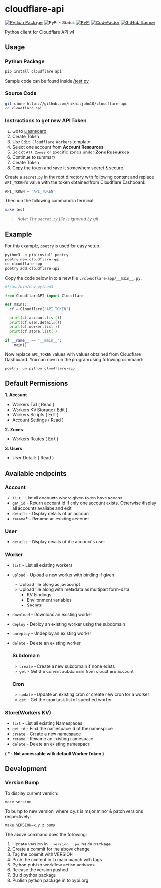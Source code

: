 # cloudflare-api

[![Python Package](https://github.com/nikhiljohn10/cloudflare-api/actions/workflows/python-publish.yml/badge.svg)](https://github.com/nikhiljohn10/cloudflare-api/actions/workflows/python-publish.yml) ![PyPI - Status](https://img.shields.io/pypi/status/cloudflare-api) [![PyPI](https://img.shields.io/pypi/v/cloudflare-api)](https://pypi.org/project/cloudflare-api) [![CodeFactor](https://www.codefactor.io/repository/github/nikhiljohn10/cloudflare-api/badge)](https://www.codefactor.io/repository/github/nikhiljohn10/cloudflare-api) [![GitHub license](https://img.shields.io/github/license/nikhiljohn10/cloudflare-api)](https://github.com/nikhiljohn10/cloudflare-api/blob/main/LICENSE)

Python client for Cloudflare API v4

## Usage

### Python Package

```bash
pip install cloudflare-api
```

Sample code can be found inside [/test.py](https://github.com/nikhiljohn10/cloudflare-api/blob/main/test.py) 

### Source Code

```bash
git clone https://github.com/nikhiljohn10/cloudflare-api
cd cloudflare-api
```

### Instructions to get new API Token
1. Go to [Dashboard](https://dash.cloudflare.com/profile/api-tokens)
2. Create Token
3. Use `Edit Cloudflare Workers` template
4. Select one account from **Account Resources**
5. Select `All Zones` or specific zones under **Zone Resources**
6. Continue to summary
7. Create Token
8. Copy the token and save it somewhere secret & secure.

Create a `secret.py` in the root directory with following content and replace `API_TOKEN`'s value with the token obtained from Cloudflare Dashboard:
```python
API_TOKEN = "API_TOKEN"
```

Then run the following command in terminal:
```bash
make test
```

> *Note: The `secret.py` file is ignored by git*

## Example

For this example, `poetry` is used for easy setup.
```bash
python3 -m pip install poetry
poetry new cloudflare-app
cd cloudflare-app
poetry add cloudflare-api
```

Copy the code below in to a new file `./cloudflare-app/__main__.py`.
```python
#!/usr/bin/env python3

from CloudflareAPI import Cloudflare

def main():
  cf = Cloudflare("API_TOKEN")

  print(cf.account.list())
  print(cf.user.details())
  print(cf.worker.list())
  print(cf.store.list())

if __name__ == "__main__":
    main()
```
Now replace `API_TOKEN` values with values obtained from Cloudflare Dashboard. You can now run the program using following command:
```
poetry run python cloudflare-app
```

## Default Permissions

**1. Account**
   - Workers Tail ( Read )
   - Workers KV Storage ( Edit )
   - Workers Scripts ( Edit )
   - Account Settings ( Read )

**2. Zones**
   - Workers Routes ( Edit )

**3. Users**
   - User Details ( Read )

## Available endpoints

### Account

- `list` - List all accounts where given token have access
- `get_id` - Return account id if only one account exists. Otherwise display all accounts availabe and exit.
- `details` - Display details of an account
- `rename`__*__ - Rename an existing account 

### User

- `details` - Display details of the account's user

### Worker

- `list` - List all existing workers
- `upload` - Upload a new worker with binding if given
  - Upload file along as javascript
  - Upload file along with metadata as multipart form-data
    - KV Bindings
    - Environment variables
    - Secrets
- `download` - Download an existing worker
- `deploy` - Deploy an existing worker using the subdomain
- `undeploy` - Undeploy an existing worker
- `delete` - Delete an existing worker

  ### Subdomain

  - `create` - Create a new subdomain if none exists
  - `get` - Get the current subdomain from cloudflare account

  ### Cron

  - `update` - Update an existing cron or create new cron for a worker
  - `get` - Get the cron task list of specified worker

### Store(Workers KV)

- `list` - List all existing Namespaces
- `get_id` - Find the namespace id of the namespace
- `create` - Create a new namespace
- `rename` - Rename an existing namespace
- `delete` - Delete an existing namespace

**( * : Not accessable with default Worker Token )**

## Development

### Version Bump

To display current version:
```
make version
```

To bump to new version, where x.y.z is major,minor & patch versions respectively:
```
make VERSION=x.y.z bump
```

The above command does the following:

1. Update version in `__version__.py` inside package
2. Create a commit for the above change
3. Tag the commit with VERSION
4. Push the content in to main branch with tags
5. Python publish workflow action activates
6. Release the version pushed
7. Build python package
8. Publish python package in to pypi.org

